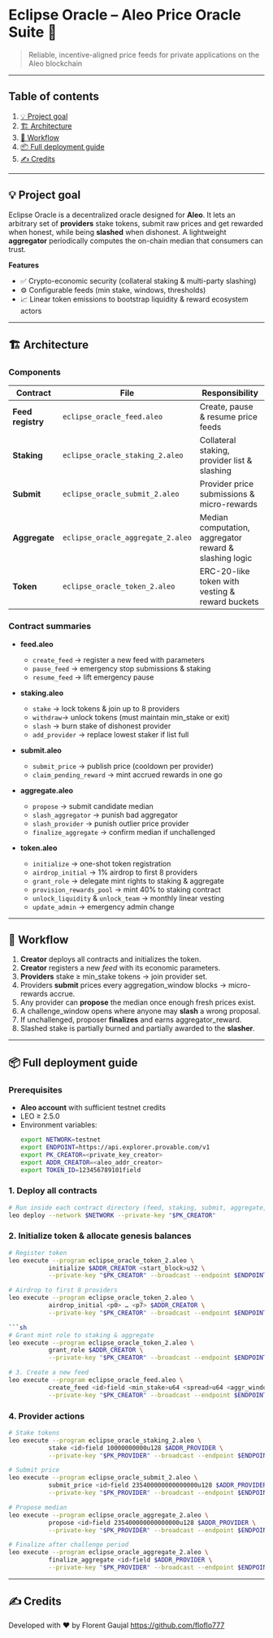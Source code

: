 # Eclipse Oracle – Aleo Price Oracle Suite 🚀

> Reliable, incentive-aligned price feeds for private applications on the Aleo blockchain

---

## Table of contents

1. [💡 Project goal](#project-goal)  
2. [🏗 Architecture](#architecture)  
3. [🔄 Workflow](#workflow)  
4. [📦 Full deployment guide](#full-deployment-guide)  
5. [✍️ Credits](#credits)

---

## 💡 Project goal

Eclipse Oracle is a decentralized oracle designed for **Aleo**. It lets an arbitrary set of **providers** stake tokens, submit raw prices and get rewarded when honest, while being **slashed** when dishonest. A lightweight **aggregator** periodically computes the on-chain median that consumers can trust.

**Features**  
- ✅ Crypto-economic security (collateral staking & multi-party slashing)  
- ⚙️ Configurable feeds (min stake, windows, thresholds)  
- 📈 Linear token emissions to bootstrap liquidity & reward ecosystem actors

---

## 🏗 Architecture

### Components

| Contract          | File                              | Responsibility                                        |
| ----------------- | --------------------------------- | ----------------------------------------------------- |
| **Feed registry** | `eclipse_oracle_feed.aleo`        | Create, pause & resume price feeds                    |
| **Staking**       | `eclipse_oracle_staking_2.aleo`   | Collateral staking, provider list & slashing          |
| **Submit**        | `eclipse_oracle_submit_2.aleo`    | Provider price submissions & micro-rewards            |
| **Aggregate**     | `eclipse_oracle_aggregate_2.aleo` | Median computation, aggregator reward & slashing logic|
| **Token**         | `eclipse_oracle_token_2.aleo`     | ERC-20-like token with vesting & reward buckets       |

### Contract summaries

- **feed.aleo**  
  - `create_feed` → register a new feed with parameters  
  - `pause_feed`  → emergency stop submissions & staking  
  - `resume_feed` → lift emergency pause  

- **staking.aleo**  
  - `stake`   → lock tokens & join up to 8 providers  
  - `withdraw`→ unlock tokens (must maintain min_stake or exit)  
  - `slash`   → burn stake of dishonest provider  
  - `add_provider` → replace lowest staker if list full  

- **submit.aleo**  
  - `submit_price` → publish price (cooldown per provider)  
  - `claim_pending_reward` → mint accrued rewards in one go  

- **aggregate.aleo**  
  - `propose`          → submit candidate median  
  - `slash_aggregator` → punish bad aggregator  
  - `slash_provider`   → punish outlier price provider  
  - `finalize_aggregate` → confirm median if unchallenged  

- **token.aleo**  
  - `initialize`           → one-shot token registration  
  - `airdrop_initial`      → 1% airdrop to first 8 providers  
  - `grant_role`           → delegate mint rights to staking & aggregate  
  - `provision_rewards_pool` → mint 40% to staking contract  
  - `unlock_liquidity` & `unlock_team` → monthly linear vesting  
  - `update_admin`         → emergency admin change  

---

## 🔄 Workflow

1. **Creator** deploys all contracts and initializes the token.  
2. **Creator** registers a new *feed* with its economic parameters.  
3. **Providers** stake ≥ min_stake tokens → join provider set.  
4. Providers **submit** prices every aggregation_window blocks → micro-rewards accrue.  
5. Any provider can **propose** the median once enough fresh prices exist.  
6. A challenge_window opens where anyone may **slash** a wrong proposal.  
7. If unchallenged, proposer **finalizes** and earns aggregator_reward.  
8. Slashed stake is partially burned and partially awarded to the **slasher**.

---

## 📦 Full deployment guide

### Prerequisites

- **Aleo account** with sufficient testnet credits  
- LEO ≥ 2.5.0  
- Environment variables:
  ```sh
  export NETWORK=testnet
  export ENDPOINT=https://api.explorer.provable.com/v1
  export PK_CREATOR=<private_key_creator>
  export ADDR_CREATOR=<aleo_addr_creator>
  export TOKEN_ID=123456789101field
  ```

### 1. Deploy all contracts

```sh
# Run inside each contract directory (feed, staking, submit, aggregate, token)
leo deploy --network $NETWORK --private-key "$PK_CREATOR"
```

### 2. Initialize token & allocate genesis balances

```sh
# Register token
leo execute --program eclipse_oracle_token_2.aleo \
           initialize $ADDR_CREATOR <start_block>u32 \
           --private-key "$PK_CREATOR" --broadcast --endpoint $ENDPOINT
```

```sh
# Airdrop to first 8 providers
leo execute --program eclipse_oracle_token_2.aleo \
           airdrop_initial <p0> … <p7> $ADDR_CREATOR \
           --private-key "$PK_CREATOR" --broadcast --endpoint $ENDPOINT

```sh
# Grant mint role to staking & aggregate
leo execute --program eclipse_oracle_token_2.aleo \
           grant_role $ADDR_CREATOR \
           --private-key "$PK_CREATOR" --broadcast --endpoint $ENDPOINT
```

```sh
# 3. Create a new feed
leo execute --program eclipse_oracle_feed.aleo \
           create_feed <id>field <min_stake>u64 <spread>u64 <aggr_window>u32 <val_window>u32 $ADDR_CREATOR \
           --private-key "$PK_CREATOR" --broadcast --endpoint $ENDPOINT
```

### 4. Provider actions

```sh
# Stake tokens
leo execute --program eclipse_oracle_staking_2.aleo \
           stake <id>field 10000000000u128 $ADDR_PROVIDER \
           --private-key "$PK_PROVIDER" --broadcast --endpoint $ENDPOINT
```

```sh
# Submit price
leo execute --program eclipse_oracle_submit_2.aleo \
           submit_price <id>field 235400000000000000u128 $ADDR_PROVIDER \
           --private-key "$PK_PROVIDER" --broadcast --endpoint $ENDPOINT
```

```sh
# Propose median
leo execute --program eclipse_oracle_aggregate_2.aleo \
           propose <id>field 235400000000000000u128 $ADDR_PROVIDER \
           --private-key "$PK_PROVIDER" --broadcast --endpoint $ENDPOINT
```

```sh
# Finalize after challenge period
leo execute --program eclipse_oracle_aggregate_2.aleo \
           finalize_aggregate <id>field $ADDR_PROVIDER \
           --private-key "$PK_PROVIDER" --broadcast --endpoint $ENDPOINT
```

--- 

## ✍️ Credits

Developed with ❤️ by Florent Gaujal
https://github.com/floflo777
